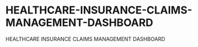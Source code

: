 # HEALTHCARE-INSURANCE-CLAIMS-MANAGEMENT-DASHBOARD
HEALTHCARE INSURANCE CLAIMS MANAGEMENT DASHBOARD
